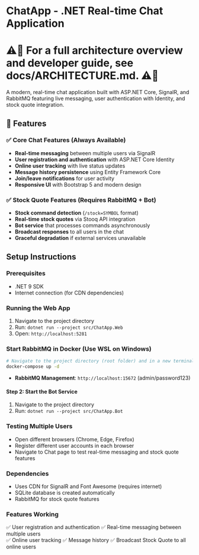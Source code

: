 # ChatApp - .NET Real-time Chat Application

# ⚠️📌 For a full architecture overview and developer guide, see docs/ARCHITECTURE.md. ⚠️📌

A modern, real-time chat application built with ASP.NET Core, SignalR, and RabbitMQ featuring live messaging, user authentication with Identity, and stock quote integration.

## 🚀 Features

### ✅ Core Chat Features (Always Available)
- **Real-time messaging** between multiple users via SignalR
- **User registration and authentication** with ASP.NET Core Identity
- **Online user tracking** with live status updates
- **Message history persistence** using Entity Framework Core
- **Join/leave notifications** for user activity
- **Responsive UI** with Bootstrap 5 and modern design

### ✅ Stock Quote Features (Requires RabbitMQ + Bot)
- **Stock command detection** (`/stock=SYMBOL` format)
- **Real-time stock quotes** via Stooq API integration
- **Bot service** that processes commands asynchronously
- **Broadcast responses** to all users in the chat
- **Graceful degradation** if external services unavailable

## Setup Instructions

### Prerequisites
- .NET 9 SDK
- Internet connection (for CDN dependencies)

### Running the Web App
1. Navigate to the project directory
2. Run: `dotnet run --project src/ChatApp.Web`
3. Open: `http://localhost:5281`

### Start RabbitMQ in Docker (Use WSL on Windows)
```bash
# Navigate to the project directory (root folder) and in a new terminal run:
docker-compose up -d
```
- **RabbitMQ Management**: `http://localhost:15672` (admin/password123)

#### Step 2: Start the Bot Service
1. Navigate to the project directory
2. Run: `dotnet run --project src/ChatApp.Bot`

### Testing Multiple Users
- Open different browsers (Chrome, Edge, Firefox)
- Register different user accounts in each browser
- Navigate to Chat page to test real-time messaging and stock quote features

### Dependencies
- Uses CDN for SignalR and Font Awesome (requires internet)
- SQLite database is created automatically
- RabbitMQ for stock quote features

### Features Working
✅ User registration and authentication
✅ Real-time messaging between multiple users  
✅ Online user tracking
✅ Message history
✅ Broadcast Stock Quote to all online users
